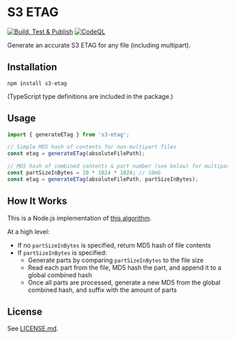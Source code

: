 # S3 ETAG

[![Build, Test & Publish](https://github.com/badsyntax/s3-etag/actions/workflows/build-test-publish.yml/badge.svg)](https://github.com/badsyntax/s3-etag/actions/workflows/build-test-publish.yml)
[![CodeQL](https://github.com/badsyntax/s3-etag/actions/workflows/codeql-analysis.yml/badge.svg)](https://github.com/badsyntax/s3-etag/actions/workflows/codeql-analysis.yml)

Generate an accurate S3 ETAG for any file (including multipart).

## Installation

```console
npm install s3-etag
```

(TypeScript type definitions are included in the package.)

## Usage

```ts
import { generateETag } from 's3-etag';

// Simple MD5 hash of contents for non-multipart files
const etag = generateETag(absoluteFilePath);

// MD5 hash of combined contents & part number (see below) for multipart files
const partSizeInBytes = 10 * 1024 * 1024; // 10mb
const etag = generateETag(absoluteFilePath, partSizeInBytes);
```

## How It Works

This is a Node.js implementation of [this algorithm](https://stackoverflow.com/a/19896823/492325).

At a high level:

- If no `partSizeInBytes` is specified, return MD5 hash of file contents
- If `partSizeInBytes` is specified:
  - Generate parts by comparing `partSizeInBytes` to the file size
  - Read each part from the file, MD5 hash the part, and append it to a global combined hash
  - Once all parts are processed, generate a new MD5 from the global combined hash, and suffix with the amount of parts

## License

See [LICENSE.md](./LICENSE.md).
